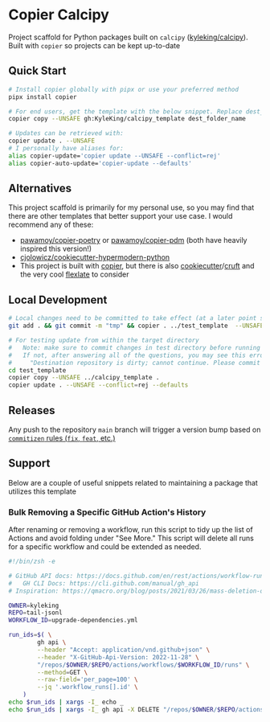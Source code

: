 # Copier Calcipy

Project scaffold for Python packages built on `calcipy` ([kyleking/calcipy](https://github.com/KyleKing/calcipy)). Built with `copier` so projects can be kept up-to-date

## Quick Start

```sh
# Install copier globally with pipx or use your preferred method
pipx install copier

# For end users, get the template with the below snippet. Replace dest_folder_name (can use ".")
copier copy --UNSAFE gh:KyleKing/calcipy_template dest_folder_name

# Updates can be retrieved with:
copier update . --UNSAFE
# I personally have aliases for:
alias copier-update='copier update --UNSAFE --conflict=rej'
alias copier-auto-update='copier-update --defaults'
```

## Alternatives

This project scaffold is primarily for my personal use, so you may find that there are other templates that better support your use case. I would recommend any of these:

- [pawamoy/copier-poetry](https://github.com/pawamoy/copier-poetry) or [pawamoy/copier-pdm](https://github.com/pawamoy/copier-pdm) (both have heavily inspired this version!)
- [cjolowicz/cookiecutter-hypermodern-python](https://github.com/cjolowicz/cookiecutter-hypermodern-python)
- This project is built with [copier](https://github.com/copier-org/copier), but there is also [cookiecutter](https://github.com/cookiecutter/cookiecutter)/[cruft](https://github.com/cruft/cruft) and the very cool [flexlate](https://github.com/nickderobertis/flexlate) to consider

## Local Development

```sh
# Local changes need to be committed to take effect (at a later point squash all "tmp" commits)
git add . && git commit -m "tmp" && copier . ../test_template  --UNSAFE --conflict=rej --vcs-ref=HEAD

# For testing update from within the target directory
#   Note: make sure to commit changes in test directory before running copier
#   If not, after answering all of the questions, you may see this error and need to restart:
#     "Destination repository is dirty; cannot continue. Please commit or stash your local changes and retry."
cd test_template
copier copy --UNSAFE ../calcipy_template .
copier update . --UNSAFE --conflict=rej --defaults
```

## Releases

Any push to the repository `main` branch will trigger a version bump based on [`commitizen` rules (`fix`, `feat`, etc.)](https://commitizen-tools.github.io/commitizen/)

## Support

Below are a couple of useful snippets related to maintaining a package that utilizes this template

### Bulk Removing a Specific GitHub Action's History

After renaming or removing a workflow, run this script to tidy up the list of Actions and avoid folding under "See More." This script will delete all runs for a specific workflow and could be extended as needed.

```sh
#!/bin/zsh -e

# GitHub API docs: https://docs.github.com/en/rest/actions/workflow-runs?apiVersion=2022-11-28
#   GH CLI Docs: https://cli.github.com/manual/gh_api
# Inspiration: https://qmacro.org/blog/posts/2021/03/26/mass-deletion-of-github-actions-workflow-runs/

OWNER=kyleking
REPO=tail-jsonl
WORKFLOW_ID=upgrade-dependencies.yml

run_ids=$( \
        gh api \
        --header "Accept: application/vnd.github+json" \
        --header "X-GitHub-Api-Version: 2022-11-28" \
        "/repos/$OWNER/$REPO/actions/workflows/$WORKFLOW_ID/runs" \
        --method=GET \
        --raw-field='per_page=100' \
        --jq '.workflow_runs[].id' \
    )
echo $run_ids | xargs -I_ echo _
echo $run_ids | xargs -I_ gh api -X DELETE "/repos/$OWNER/$REPO/actions/runs/_"
```
